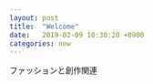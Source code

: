 ```yaml
---
layout: post
title:  "Welcome"
date:   2019-02-09 10:30:20 +0900
categories: new
---
```

ファッションと創作関連